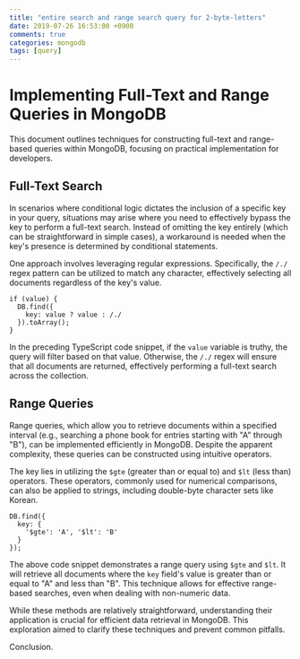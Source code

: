```yaml
---
title: "entire search and range search query for 2-byte-letters"
date: 2019-07-26 16:53:00 +0900
comments: true
categories: mongodb
tags: [query]
---
```



# Implementing Full-Text and Range Queries in MongoDB

This document outlines techniques for constructing full-text and range-based queries within MongoDB, focusing on practical implementation for developers.

## Full-Text Search

In scenarios where conditional logic dictates the inclusion of a specific key in your query, situations may arise where you need to effectively bypass the key to perform a full-text search. Instead of omitting the key entirely (which can be straightforward in simple cases), a workaround is needed when the key's presence is determined by conditional statements.

One approach involves leveraging regular expressions. Specifically, the `/./` regex pattern can be utilized to match any character, effectively selecting all documents regardless of the key's value.

```tsx
if (value) {
  DB.find({
    key: value ? value : /./
  }).toArray();
}
```

In the preceding TypeScript code snippet, if the `value` variable is truthy, the query will filter based on that value. Otherwise, the `/./` regex will ensure that all documents are returned, effectively performing a full-text search across the collection.

## Range Queries

Range queries, which allow you to retrieve documents within a specified interval (e.g., searching a phone book for entries starting with "A" through "B"), can be implemented efficiently in MongoDB. Despite the apparent complexity, these queries can be constructed using intuitive operators.

The key lies in utilizing the `$gte` (greater than or equal to) and `$lt` (less than) operators. These operators, commonly used for numerical comparisons, can also be applied to strings, including double-byte character sets like Korean.

```tsx
DB.find({
  key: {
    '$gte': 'A', '$lt': 'B'
  }
});
```

The above code snippet demonstrates a range query using `$gte` and `$lt`. It will retrieve all documents where the `key` field's value is greater than or equal to "A" and less than "B".  This technique allows for effective range-based searches, even when dealing with non-numeric data.

While these methods are relatively straightforward, understanding their application is crucial for efficient data retrieval in MongoDB. This exploration aimed to clarify these techniques and prevent common pitfalls.

Conclusion.